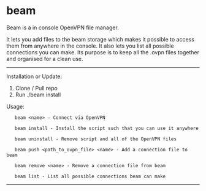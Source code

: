 # beam
Beam is a in console OpenVPN file manager.

It lets you add files to the beam storage which makes it possible to access them from anywhere in the console. It also lets you list all possible connections you can make. Its purpose is to keep all the .ovpn files together and organised for a clean use.

---

Installation or Update:
1. Clone / Pull repo
2. Run ./beam install

Usage:

       beam <name> - Connect via OpenVPN
  
       beam install - Install the script such that you can use it anywhere
       
       beam uninstall - Remove script and all of the OpenVPN files
       
       beam push <path_to_ovpn_file> <name> - Add a connection file to beam

       beam remove <name> - Remove a connection file from beam
       
       beam list - List all possible connections beam can make

---
